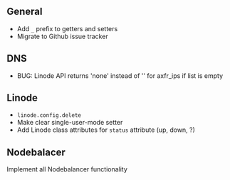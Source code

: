 General
-----

* Add `_` prefix to getters and setters
* Migrate to Github issue tracker

DNS
-----
* BUG: Linode API returns 'none' instead of '' for axfr_ips if list is empty

Linode
-----

* `linode.config.delete`
* Make clear single-user-mode setter
* Add Linode class attributes for `status` attribute (up, down, ?)

Nodebalacer
-----

Implement all Nodebalancer functionality
